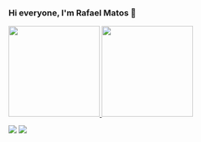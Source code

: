 ### Hi everyone, I'm Rafael Matos 👋

 <div>
  <a href="https://github.com/rafaelmatosqa">
  <img height="180em" src="https://github-readme-stats.vercel.app/api?username=rafaelmatosqa&show_icons=true&theme=great-gatsby&include_all_commits=true&count_private=true"/>
  <img height="180em" src="https://github-readme-stats.vercel.app/api/top-langs/?username=rafaelmatosqa&layout=compact&langs_count=7&theme=great-gatsby"/>
</div>
 
   <a href = "mailto:rafaelmatosqa@gmail.com"><img src="https://img.shields.io/badge/-Gmail-%23333?style=for-the-badge&logo=gmail&logoColor=white" target="_blank"></a>
  <a href="https://www.linkedin.com/in/rafaelmatosmarinho/" target="_blank"><img src="https://img.shields.io/badge/-LinkedIn-%230077B5?style=for-the-badge&logo=linkedin&logoColor=white" target="_blank"></a> 

